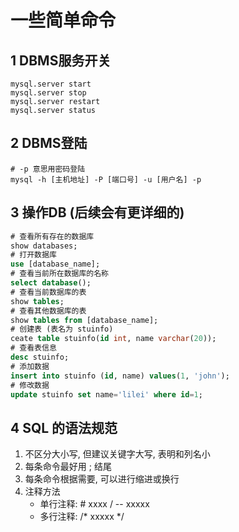 # 一些简单命令

## 1 DBMS服务开关

```shell
mysql.server start
mysql.server stop
mysql.server restart
mysql.server status
```

## 2 DBMS登陆

```shell
# -p 意思用密码登陆
mysql -h [主机地址] -P [端口号] -u [用户名] -p
```

## 3 操作DB (后续会有更详细的)

```sql
# 查看所有存在的数据库
show databases;
# 打开数据库
use [database_name];
# 查看当前所在数据库的名称
select database();
# 查看当前数据库的表
show tables;
# 查看其他数据库的表
show tables from [database_name];
# 创建表 (表名为 stuinfo)
ceate table stuinfo(id int, name varchar(20));
# 查看表信息
desc stuinfo;
# 添加数据
insert into stuinfo (id, name) values(1, 'john');
# 修改数据
update stuinfo set name='lilei' where id=1;
```

## 4 SQL 的语法规范

1. 不区分大小写, 但建议关键字大写, 表明和列名小
2. 每条命令最好用 ; 结尾
3. 每条命令根据需要, 可以进行缩进或换行
4. 注释方法
   - 单行注释: # xxxx / -- xxxxx
   - 多行注释: /* xxxxx */
